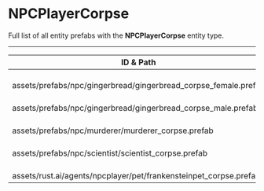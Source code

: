 # NPCPlayerCorpse
Full list of all <Badge type="warning" text="5"/> entity prefabs with the **NPCPlayerCorpse** entity type.

---
| ID & Path |
| --- |
| <a href="#3250554959"><Badge id="3250554959" type="tip" text="#"/></a> <Badge type="tip" text="3250554959"/> <br> assets/prefabs/npc/gingerbread/gingerbread_corpse_female.prefab |
| <a href="#3865171876"><Badge id="3865171876" type="tip" text="#"/></a> <Badge type="tip" text="3865171876"/> <br> assets/prefabs/npc/gingerbread/gingerbread_corpse_male.prefab |
| <a href="#2400390439"><Badge id="2400390439" type="tip" text="#"/></a> <Badge type="tip" text="2400390439"/> <br> assets/prefabs/npc/murderer/murderer_corpse.prefab |
| <a href="#1236143239"><Badge id="1236143239" type="tip" text="#"/></a> <Badge type="tip" text="1236143239"/> <br> assets/prefabs/npc/scientist/scientist_corpse.prefab |
| <a href="#3842948583"><Badge id="3842948583" type="tip" text="#"/></a> <Badge type="tip" text="3842948583"/> <br> assets/rust.ai/agents/npcplayer/pet/frankensteinpet_corpse.prefab |
